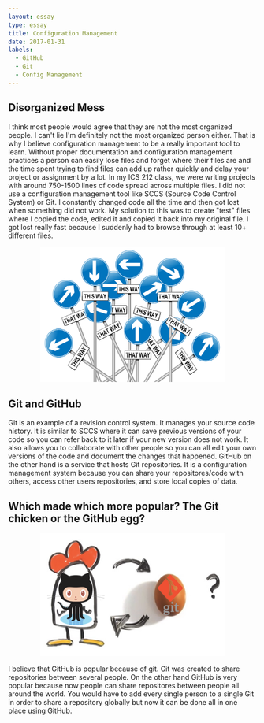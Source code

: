 ```yaml
---
layout: essay
type: essay
title: Configuration Management
date: 2017-01-31
labels:
  - GitHub
  - Git
  - Config Management
---
```


## Disorganized Mess

I think most people would agree that they are not the most organized people. I can't lie I'm definitely not the most organized person either. That is why I believe configuration management to be a really important tool to learn. Without proper documentation and configuration management practices a person can easily lose files and forget where their files are and the time spent trying to find files can add up rather quickly and delay your project or assignment by a lot. In my ICS 212 class, we were writing projects with around 750-1500 lines of code spread across multiple files. I did not use a configuration management tool like SCCS (Source Code Control System) or Git. I constantly changed code all the time and then got lost when something did not work. My solution to this was to create "test" files where I copied the code, edited it and copied it back into my original file. I got lost really fast because I suddenly had to browse through at least 10+ different files.

<p align="center">
  <img src="../images/disorganized-schizophrenia-symptoms-01.png" height="275" width="375"/>
</p>


## Git and GitHub
Git is an example of a revision control system. It manages your source code history. It is similar to SCCS where it can save previous versions of your code so you can refer back to it later if your new version does not work. It also allows you to collaborate with other people so you can all edit your own versions of the code and document the changes that happened. GitHub on the other hand is a service that hosts Git repositories. It is a configuration management system because you can share your repositores/code with others, access other users repositories, and store local copies of data.

## Which made which more popular? The Git chicken or the GitHub egg?
<p align="center">
  <img src="../images/gitVgithub.png" height="250" width="375"/>
</p>

I believe that GitHub is popular because of git. Git was created to share repositories between several people. On the other hand GitHub is very popular because now people can share repositores between people all around the world. You would have to add every single person to a single Git in order to share a repository globally but now it can be done all in one place using GitHub.
